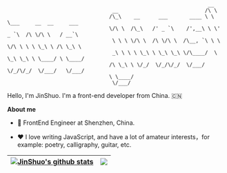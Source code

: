                                                                      __                           
                                      __                            /\ \                          
                                     /\_\    __      ___       ____ \ \ \___     __  __     ___   
                                     \/\ \  /\_\   /' _ `\    /',__\ \ \' _ `\  /\ \/\ \   / __`\ 
                                      \ \ \ \/\ \  /\ \/\ \  /\__, `\ \ \ \/\ \ \ \ \_\ \ /\ \_\ \
                                      _\ \ \ \ \_\ \ \_\ \_\ \/\____/  \ \_\ \_\ \ \____/ \ \____/
                                     /\ \_\ \ \/_/  \/_/\/_/  \/___/    \/_/\/_/  \/___/   \/___/ 
                                     \ \____/
                                      \/___/


Hello, I'm JinShuo. I'm a front-end developer from China. 🇨🇳

**About me**

- 💼 FrontEnd Engineer at Shenzhen, China.

- ❤️ I love writing JavaScript, and have a lot of amateur interests，for example: poetry, calligraphy, guitar, etc.

| <a href="https://github.com/jsdegithub/github-readme-stats"><img align="center" src="https://github-readme-stats.vercel.app/api?username=jsdegithub&show_icons=true&include_all_commits=true&theme=buefy&hide_border=true" alt="JinShuo's github stats" /></a> | <a href="https://github.com/jsdegithub/github-readme-stats"><img align="center" src="https://github-readme-stats.vercel.app/api/top-langs/?username=jsdegithub&layout=compact&theme=buefy&hide_border=true" /></a> |
| ------------- | ------------- |
